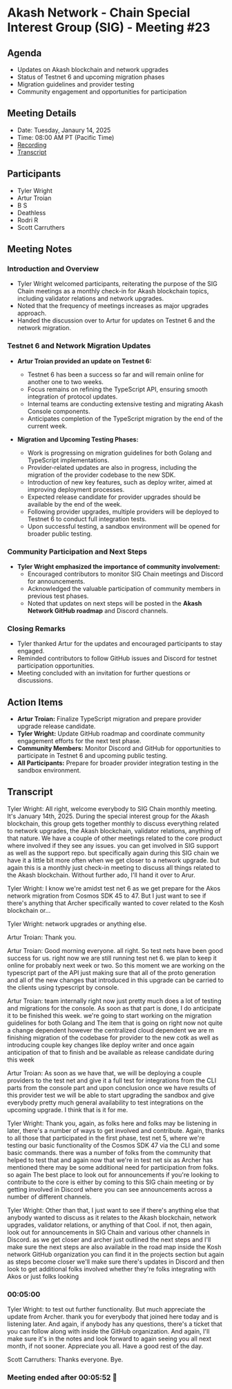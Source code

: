 # Akash Network - Chain Special Interest Group (SIG) - Meeting #23

## Agenda
- Updates on Akash blockchain and network upgrades
- Status of Testnet 6 and upcoming migration phases
- Migration guidelines and provider testing
- Community engagement and opportunities for participation

## Meeting Details
- Date: Tuesday, Janaury 14, 2025
- Time: 08:00 AM PT (Pacific Time)
- [Recording](https://36yakcm4vvlqyxtsdazt7pnkajwrc2qlrenzr6kkhwszeya6lgoa.arweave.net/37AFCZytVwxechgzP72qAm0RaguJG5j5Sj2lkmAeWZw)
- [Transcript](#transcript)

## Participants
- Tyler Wright
- Artur Troian
- B S
- Deathless
- Rodri R
- Scott Carruthers

## Meeting Notes

### Introduction and Overview
- Tyler Wright welcomed participants, reiterating the purpose of the SIG Chain meetings as a monthly check-in for Akash blockchain topics, including validator relations and network upgrades.
- Noted that the frequency of meetings increases as major upgrades approach.
- Handed the discussion over to Artur for updates on Testnet 6 and the network migration.

### Testnet 6 and Network Migration Updates
- **Artur Troian provided an update on Testnet 6:**
  - Testnet 6 has been a success so far and will remain online for another one to two weeks.
  - Focus remains on refining the TypeScript API, ensuring smooth integration of protocol updates.
  - Internal teams are conducting extensive testing and migrating Akash Console components.
  - Anticipates completion of the TypeScript migration by the end of the current week.
  
- **Migration and Upcoming Testing Phases:**
  - Work is progressing on migration guidelines for both Golang and TypeScript implementations.
  - Provider-related updates are also in progress, including the migration of the provider codebase to the new SDK.
  - Introduction of new key features, such as deploy writer, aimed at improving deployment processes.
  - Expected release candidate for provider upgrades should be available by the end of the week.
  - Following provider upgrades, multiple providers will be deployed to Testnet 6 to conduct full integration tests.
  - Upon successful testing, a sandbox environment will be opened for broader public testing.

### Community Participation and Next Steps
- **Tyler Wright emphasized the importance of community involvement:**
  - Encouraged contributors to monitor SIG Chain meetings and Discord for announcements.
  - Acknowledged the valuable participation of community members in previous test phases.
  - Noted that updates on next steps will be posted in the **Akash Network GitHub roadmap** and Discord channels.

### Closing Remarks
- Tyler thanked Artur for the updates and encouraged participants to stay engaged.
- Reminded contributors to follow GitHub issues and Discord for testnet participation opportunities.
- Meeting concluded with an invitation for further questions or discussions.

## Action Items
- **Artur Troian:** Finalize TypeScript migration and prepare provider upgrade release candidate.
- **Tyler Wright:** Update GitHub roadmap and coordinate community engagement efforts for the next test phase.
- **Community Members:** Monitor Discord and GitHub for opportunities to participate in Testnet 6 and upcoming public testing.
- **All Participants:** Prepare for broader provider integration testing in the sandbox environment.


## **Transcript**

Tyler Wright: All right, welcome everybody to SIG Chain monthly meeting. It's January 14th, 2025. During the special interest group for the Akash blockchain, this group gets together monthly to discuss everything related to network upgrades, the Akash blockchain, validator relations, anything of that nature.  We have a couple of other meetings related to the core product where involved if they see any issues. you can get involved in SIG support as well as the support repo. but specifically again during this SIG chain we have it a little bit more often when we get closer to a network upgrade. but again this is a monthly just check-in meeting to discuss all things related to the Akash blockchain. Without further ado, I'll hand it over to Arur.

Tyler Wright: I know we're amidst test net 6 as we get prepare for the Akos network migration from Cosmos SDK 45 to 47. But I just want to see if there's anything that Archer specifically wanted to cover related to the Kosh blockchain or…

Tyler Wright: network upgrades or anything else.

Artur Troian: Thank you.

Artur Troian: Good morning everyone. all right. So test nets have been good success for us. right now we are still running test net 6. we plan to keep it online for probably next week or two.  So this moment we are working on the typescript part of the API just making sure that all of the proto generation and all of the new changes that introduced in this upgrade can be carried to the clients using typescript by console.

Artur Troian: team internally right now just pretty much does a lot of testing and migrations for the console. As soon as that part is done, I do anticipate it to be finished this week. we're going to start working on the migration guidelines for both Golang and  The item that is going on right now not quite a change dependent however the centralized cloud dependent we are m finishing migration of the codebase for provider to the new cotk as well as introducing couple key changes like deploy writer and once again anticipation of that to finish and be available as release candidate during this week

Artur Troian: As soon as we have that, we will be deploying a couple providers to the test net and give it a full test for integrations from the CLI parts from the console part and upon conclusion once we have results of this provider test we will be able to start upgrading the sandbox and give everybody pretty much general availability to test integrations on  the upcoming upgrade. I think that is it for me.

Tyler Wright: Thank you, again, as folks here and folks may be listening in later, there's a number of ways to get involved and contribute. Again, thanks to all those that participated in the first phase, test net 5, where we're testing our basic functionality of the Cosmos SDK 47 via the CLI and some basic commands. there was a number of folks from the community that helped to test that and again now that we're in test net six as Archer has mentioned there may be some additional need for participation from folks. so again The best place to look out for announcements if you're looking to contribute to the core is either by coming to this SIG chain meeting or by getting involved in Discord where you can see announcements across a number of different channels.

Tyler Wright: Other than that, I just want to see if there's anything else that anybody wanted to discuss as it relates to the Akash blockchain, network upgrades, validator relations, or anything of that Cool. if not, then again, look out for announcements in SIG Chain and various other channels in Discord. as we get closer and archer just outlined the next steps and I'll make sure the next steps are also available in the road map inside the Kosh network GitHub organization you can find it in the projects section but again as steps become closer we'll make sure there's updates in Discord and then look to get additional folks involved whether they're folks integrating with Akos or just folks looking


### 00:05:00

Tyler Wright: to test out further functionality. But much appreciate the update from Archer. thank you for everybody that joined here today and is listening later. And again, if anybody has any questions, there's a ticket that you can follow along with inside the GitHub organization. And again, I'll make sure it's in the notes and look forward to again seeing you all next month, if not sooner. Appreciate you all. Have a good rest of the day.

Scott Carruthers: Thanks everyone. Bye.


### Meeting ended after 00:05:52 👋

